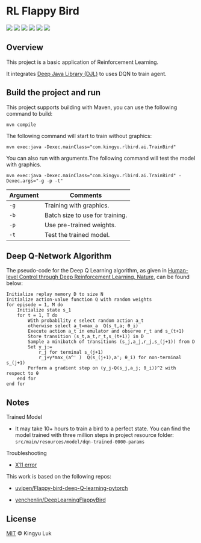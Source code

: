 # RL Flappy Bird
![](https://img.shields.io/badge/framework-DJL-FFB6C1?&logo=github)
![](https://img.shields.io/badge/dependency-Maven-FFB6C1?&logo=github)
![](https://img.shields.io/badge/engine-MXNet-FFB6C1?&logo=github)
![](https://img.shields.io/badge/jdk-1.8.0-FFB6C1.svg?&logo=github)
![](https://img.shields.io/github/license/kingyuluk/RL-FlappyBird?color=FFB6C1&logo=github)
![](https://img.shields.io/github/repo-size/kingyuluk/RL-FlappyBird?color=FFB6C1&logo=github)


## Overview

This project is a basic application of Reinforcement Learning.

It integrates [Deep Java Library (DJL)](https://github.com/awslabs/djl) to uses DQN to train agent.

## Build the project and run
This project supports building with Maven, you can use the following command to build: 
```
mvn compile  
```

The following command will start to train without graphics:
```
mvn exec:java -Dexec.mainClass="com.kingyu.rlbird.ai.TrainBird"
```

You can also run with arguments.The following command will test the model with graphics.
```
mvn exec:java -Dexec.mainClass="com.kingyu.rlbird.ai.TrainBird" -Dexec.args="-g -p -t"  
```

| Argument   | Comments                                 |
 | ---------- | --------------------------------------- |
 | `-g`       | Training with graphics.                 |
 | `-b`       | Batch size to use for training.         |
 | `-p`       | Use pre-trained weights.                |
 | `-t`       | Test the trained model.                 |

## Deep Q-Network Algorithm

The pseudo-code for the Deep Q Learning algorithm, as given in [Human-level Control through Deep Reinforcement Learning. Nature](https://www.nature.com/articles/nature14236), can be found below:
```
Initialize replay memory D to size N
Initialize action-value function Q with random weights
for episode = 1, M do
    Initialize state s_1
    for t = 1, T do
        With probability ϵ select random action a_t
        otherwise select a_t=max_a  Q(s_t,a; θ_i)
        Execute action a_t in emulator and observe r_t and s_(t+1)
        Store transition (s_t,a_t,r_t,s_(t+1)) in D
        Sample a minibatch of transitions (s_j,a_j,r_j,s_(j+1)) from D
        Set y_j:=
            r_j for terminal s_(j+1)
            r_j+γ*max_(a^' )  Q(s_(j+1),a'; θ_i) for non-terminal s_(j+1)
        Perform a gradient step on (y_j-Q(s_j,a_j; θ_i))^2 with respect to θ
    end for
end for
```

## Notes
Trained Model
* It may take 10+ hours to train a bird to a perfect state. You can find the model trained with three million steps in project resource folder: ```src/main/resources/model/dqn-trained-0000-params```
 
Troubleshooting

* [X11 error](https://github.com/aws-samples/d2l-java/blob/master/documentation/troubleshoot.md#1-x11-error-when-running-object-detection-notebooks-on-ec2-instances)

This work is based on the following repos:

* [uvipen/Flappy-bird-deep-Q-learning-pytorch](https://github.com/uvipen/Flappy-bird-deep-Q-learning-pytorch)

* [yenchenlin/DeepLearningFlappyBird](https://github.com/yenchenlin/DeepLearningFlappyBird)

## License
[MIT](License) © Kingyu Luk
